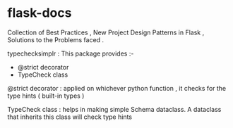 # flask-docs
Collection of Best Practices , New Project Design Patterns in Flask , Solutions to the Problems faced .

typechecksimplr :
This package provides :-
- @strict decorator
- TypeCheck class

@strict decorator :
applied on whichever python function , it checks for the type hints ( built-in types )

TypeCheck class :
helps in making simple Schema dataclass. A dataclass that inherits this class will check type hints
